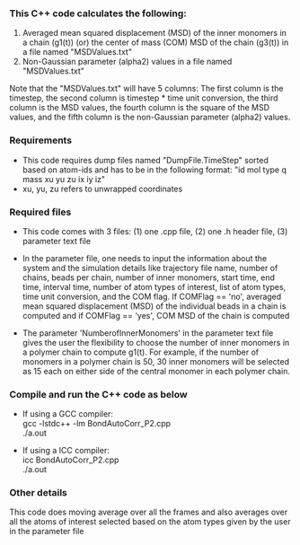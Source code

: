 ### This C++ code calculates the following:

1) Averaged mean squared displacement (MSD) of the inner monomers in a chain (g1(t)) (or) the center of mass (COM) MSD of the chain (g3(t)) in a file named "MSDValues.txt"
2) Non-Gaussian parameter (alpha2) values in a file named "MSDValues.txt"

Note that the "MSDValues.txt" will have 5 columns: The first column is the timestep, the second column is timestep * time unit conversion, the third column is the MSD values, the fourth column is the square of the MSD values, and the fifth column is the non-Gaussian parameter (alpha2) values.

### Requirements

* This code requires dump files named "DumpFile.TimeStep" sorted based on atom-ids and has to be in the following format: "id mol type q mass xu yu zu ix iy iz"  
* xu, yu, zu refers to unwrapped coordinates

### Required files

* This code comes with 3 files: (1) one .cpp file, (2) one .h header file, (3) parameter text file

* In the parameter file, one needs to input the information about the system and the simulation details like trajectory file name, number of chains, beads per chain, number of inner monomers, start time, end time, interval time, number of atom types of interest, list of atom types, time unit conversion, and the COM flag.  If COMFlag == 'no', averaged mean squared displacement (MSD) of the individual beads in a chain is computed and if COMFlag == 'yes', COM MSD of the chain is computed

* The parameter 'NumberofInnerMonomers' in the parameter text file gives the user the flexibility to choose the number of inner monomers in a polymer chain to compute g1(t).  For example, if the number of monomers in a polymer chain is 50, 30 inner monomers will be selected as 15 each on either side of the central monomer in each polymer chain.  

### Compile and run the C++ code as below

* If using a GCC compiler:  
    gcc -lstdc++ -lm  BondAutoCorr_P2.cpp   
    ./a.out
    
* If using a ICC compiler:  
    icc BondAutoCorr_P2.cpp  
    ./a.out
    
### Other details

This code does moving average over all the frames and also averages over all the atoms of interest selected based on the atom types given by the user in the parameter file


